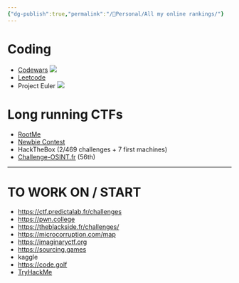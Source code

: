 ```yaml
---
{"dg-publish":true,"permalink":"/👀Personal/All my online rankings/"}
---
```


# Coding
- [Codewars](https://www.codewars.com/users/Shynif) <img src="https://www.codewars.com/users/Shynif/badges/micro">
- [Leetcode](https://leetcode.com/Shynif/)
- Project Euler <img src="https://projecteuler.net/profile/Shynif.png">
# Long running CTFs
- [RootMe](https://www.root-me.org/Shynif?lang=fr#bf279d8b29572d2c3edfd490e2b16864)
- [Newbie Contest](https://www.newbiecontest.org/index.php?page=info_membre&id=95667)
- HackTheBox (2/469 challenges + 7 first machines)
- [Challenge-OSINT.fr](https://ctf.challenge-osint.fr/teams) (56th)


---
# TO WORK ON / START
- https://ctf.predictalab.fr/challenges
- https://pwn.college
- https://theblackside.fr/challenges/
- https://microcorruption.com/map
- https://imaginaryctf.org
- https://sourcing.games
- kaggle
- https://code.golf
- [TryHackMe](https://tryhackme.com/)